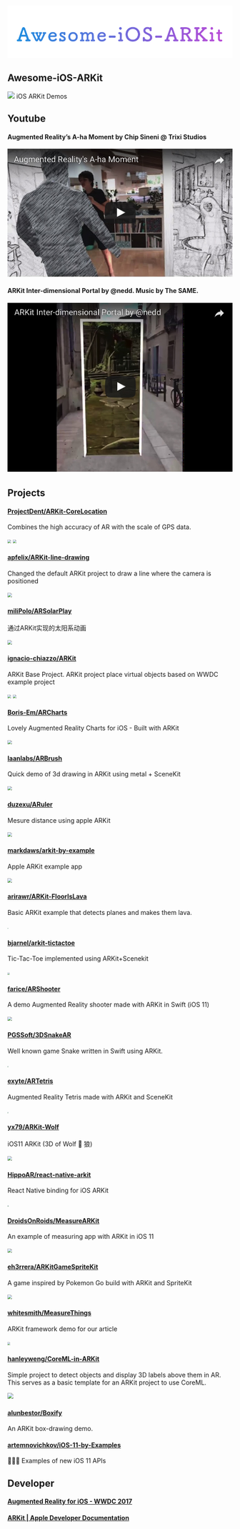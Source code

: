 <p align="center">
  <img src="banner.png">
</p>

## Awesome-iOS-ARKit
![](https://camo.githubusercontent.com/13c4e50d88df7178ae1882a203ed57b641674f94/68747470733a2f2f63646e2e7261776769742e636f6d2f73696e647265736f726875732f617765736f6d652f643733303566333864323966656437386661383536353265336136336531353464643865383832392f6d656469612f62616467652e737667)
iOS ARKit Demos

## Youtube
#### Augmented Reality’s A-ha Moment by Chip Sineni @ Trixi Studios
[![Watch the demo](./youtube/youtube_demo1.jpg)](https://www.youtube.com/embed/ZBdRAdSosv4)

#### ARKit Inter-dimensional Portal by @nedd. Music by The SAME.
[![Watch the demo](./youtube/youtube_demo2.jpg)](https://www.youtube.com/embed/rIPfpGCxONQ)
   
## Projects
#### [ProjectDent/ARKit-CoreLocation](https://github.com/ProjectDent/ARKit-CoreLocation) 
Combines the high accuracy of AR with the scale of GPS data.

<p align="left">
    <img src="https://github.com/ProjectDent/ARKit-CoreLocation/blob/master/giphy-1.gif?raw=true" style="zoom:50%" align=left/>
    <img src="https://github.com/ProjectDent/ARKit-CoreLocation/blob/master/giphy-2.gif?raw=true" style="zoom:50%" align=right/>
</p>

#### [apfelix/ARKit-line-drawing](https://github.com/lapfelix/ARKit-line-drawing)
Changed the default ARKit project to draw a line where the camera is positioned

<img src="https://camo.githubusercontent.com/b4e2aa31d0fc7661256ce92d1d4aaabc7c06a68a/68747470733a2f2f7468756d62732e6766796361742e636f6d2f446972656374496e7369676e69666963616e74496365666973682d73697a655f726573747269637465642e676966" style="zoom:60%"/>

#### [miliPolo/ARSolarPlay](https://github.com/miliPolo/ARSolarPlay)
通过ARKit实现的太阳系动画

<img src="https://github.com/miliPolo/ARSolarPlay/blob/master/ARSolarPlay/Asset/ARSolarPlay.gif?raw=true" style="zoom:60%"/>

#### [ignacio-chiazzo/ARKit](https://github.com/ignacio-chiazzo/ARKit)
ARKit Base Project. ARKit project place virtual objects based on WWDC example project

<p align="left">
    <img src="https://camo.githubusercontent.com/f534b780c1fc2827697f012c50eb0d36f326ad74/687474703a2f2f692e6d616b65616769662e636f6d2f6d656469612f362d31382d323031372f6e71306d31622e676966" style="zoom:50%" align=left/>
    <img src="https://camo.githubusercontent.com/2cf6b8f45b07c36780c371e464692b4170e95233/687474703a2f2f692e6d616b65616769662e636f6d2f6d656469612f362d31382d323031372f447a537536472e676966" style="zoom:50%" align=right/>
</p>

#### [Boris-Em/ARCharts](https://github.com/Boris-Em/ARCharts)
Lovely Augmented Reality Charts for iOS - Built with ARKit

<img src="https://camo.githubusercontent.com/8fe4fe57069739e242329fcedcb890e4ce7bfad6/68747470733a2f2f73322e706f7374696d672e6f72672f666e7769636c70646c2f67697068792d646f776e73697a65642d6c617267652e676966" style="zoom:60%"/>

#### [laanlabs/ARBrush](https://github.com/laanlabs/ARBrush)
Quick demo of 3d drawing in ARKit using metal + SceneKit

<img src="https://github.com/laanlabs/ARBrush/blob/master/anim.gif?raw=true" style="zoom:60%"/>

#### [duzexu/ARuler](https://github.com/duzexu/ARuler)
Mesure distance using apple ARKit

<img src="https://github.com/duzexu/ARuler/blob/master/Design/preview_vertical.gif?raw=true" style="zoom:60%"/>

#### [markdaws/arkit-by-example](https://github.com/markdaws/arkit-by-example)
Apple ARKit example app

<img src="https://camo.githubusercontent.com/3a6240f71daea764d61cce4389a3d62cd5b3ba21/68747470733a2f2f696d672e796f75747562652e636f6d2f76692f724e46516c3749345436592f302e6a7067" style="zoom:60%"/>

#### [arirawr/ARKit-FloorIsLava](https://github.com/arirawr/ARKit-FloorIsLava)
Basic ARKit example that detects planes and makes them lava.

<img src="https://raw.githubusercontent.com/arirawr/ARKit-FloorIsLava/master/IMG_0700.PNG" style="zoom:15%"/>

#### [bjarnel/arkit-tictactoe](https://github.com/bjarnel/arkit-tictactoe)
Tic-Tac-Toe implemented using ARKit+Scenekit

<img src="https://raw.githubusercontent.com/bjarnel/arkit-tictactoe/master/tictactoe-shadows.jpg" style="zoom:30%"/>

#### [farice/ARShooter](https://github.com/farice/ARShooter)
A demo Augmented Reality shooter made with ARKit in Swift (iOS 11) 

<img src="https://user-images.githubusercontent.com/13244177/26912181-a08e94cc-4bc7-11e7-9261-2ed24e69f1f7.gif" style="zoom:60%"/>

#### [PGSSoft/3DSnakeAR](https://github.com/PGSSoft/3DSnakeAR)
Well known game Snake written in Swift using ARKit.

<img src="https://github.com/PGSSoft/3DSnakeAR/raw/master/image1.PNG?raw=true" style="zoom:15%" align=left/>

#### [exyte/ARTetris](https://github.com/exyte/ARTetris)
Augmented Reality Tetris made with ARKit and SceneKit

<img src="https://camo.githubusercontent.com/ed8f9e75e2cdab7b268692b0f979ebf94ab19b64/687474703a2f2f692e696d6775722e636f6d2f425869393439792e6a7067" style="zoom:15%"/>

#### [yx79/ARKit-Wolf](https://github.com/yx79/ARKit-Wolf)
iOS11 ARKit (3D of Wolf 🐺 狼)

<img src="https://camo.githubusercontent.com/8a706d86c3ec995c60111dddb09344c3c94f107f/68747470733a2f2f73746f726167652e676f6f676c65617069732e636f6d2f77656261707030312d3134393630302e61707073706f742e636f6d2f6769746875622f776f6c662e676966" style="zoom:60%"/>

#### [HippoAR/react-native-arkit](https://github.com/HippoAR/react-native-arkit)
React Native binding for iOS ARKit

<img src="https://github.com/HippoAR/react-native-arkit/blob/master/screenshots/geometries.jpg?raw=true" style="zoom:20%"/>

#### [DroidsOnRoids/MeasureARKit](https://github.com/DroidsOnRoids/MeasureARKit)
An example of measuring app with ARKit in iOS 11

<img src="https://camo.githubusercontent.com/42c6ca7198c329d0018292ab695cd0f49d822177/68747470733a2f2f7777772e74686564726f6964736f6e726f6964732e636f6d2f77702d636f6e74656e742f75706c6f6164732f323031372f30372f6d6561737572696e675f696f735f352e676966" style="zoom:60%"/>

#### [eh3rrera/ARKitGameSpriteKit](https://github.com/eh3rrera/ARKitGameSpriteKit)
A game inspired by Pokemon Go build with ARKit and SpriteKit

<img src="https://camo.githubusercontent.com/4faa68a4b611eb5ff308e70d5f8091d3a12b34fe/68747470733a2f2f696d672e796f75747562652e636f6d2f76692f306d6d614c69755941686f2f302e6a7067" style="zoom:60%"/>

#### [whitesmith/MeasureThings](https://github.com/whitesmith/MeasureThings)
ARKit framework demo for our article

<img src="https://camo.githubusercontent.com/40afbf1c0922a87a9b16936f0b3bee71c6cc773f/68747470733a2f2f7768697465736d6974682d776562736974652e73332e616d617a6f6e6177732e636f6d2f323031372f4a756c2f61726b69745f64656d6f5f796f75747562652d313530303536353039323131362e706e67" style="zoom:40%"/>

#### [hanleyweng/CoreML-in-ARKit](https://github.com/hanleyweng/CoreML-in-ARKit)
Simple project to detect objects and display 3D labels above them in AR. This serves as a basic template for an ARKit project to use CoreML.

<img src="https://github.com/hanleyweng/CoreML-in-ARKit/raw/master/post-media/giphy.gif" style="zoom:80%"/>

#### [alunbestor/Boxify](https://github.com/alunbestor/Boxify)
An ARKit box-drawing demo.

#### [artemnovichkov/iOS-11-by-Examples](https://github.com/artemnovichkov/iOS-11-by-Examples)
👨🏻‍💻 Examples of new iOS 11 APIs

## Developer
#### [Augmented Reality for iOS - WWDC 2017](https://developer.apple.com/videos/play/wwdc2017/602/)

#### [ARKit | Apple Developer Documentation](https://developer.apple.com/documentation/arkit)

